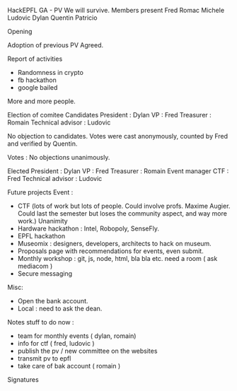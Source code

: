 HackEPFL GA - PV
We will survive.
Members present
Fred
Romac
Michele
Ludovic
Dylan
Quentin
Patricio

Opening

Adoption of previous PV
Agreed.

Report of activities
* Randomness in crypto
* fb hackathon
* google bailed

More and more people. 

Election of comitee
Candidates 
President : Dylan
VP : Fred
Treasurer : Romain
Technical advisor : Ludovic

No objection to candidates. Votes were cast anonymously, counted by Fred and verified by Quentin.

Votes :
No objections unanimously.

Elected
President : Dylan
VP : Fred
Treasurer : Romain
Event manager CTF : Fred
Technical advisor : Ludovic

Future projects
Event :
* CTF (lots of work but lots of people. Could involve profs. Maxime Augier. Could last the semester but loses the community aspect, and way more work.) Unanimity
* Hardware hackathon : Intel, Robopoly, SenseFly.
* EPFL hackathon
* Museomix : designers, developers, architects to hack on museum.
* Proposals page with recommendations for events, even submit.
* Monthly workshop : git, js, node, html, bla bla etc. need a room ( ask mediacom )
* Secure messaging

Misc:
* Open the bank account. 
* Local : need to ask the dean.

Notes
stuff to do now :
* team for monthly events ( dylan, romain)
* info for ctf ( fred, ludovic )
* publish the pv / new committee on the websites
* transmit pv to epfl
* take care of bak account ( romain )


Signatures

